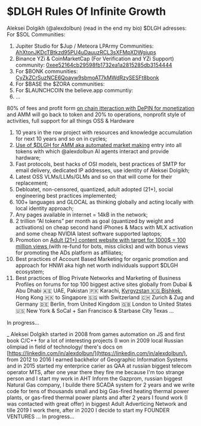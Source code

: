 # $DLGH Rules Of Infinite Growth 

Aleksei Dolgikh (@alexdolbun)  (read in the end my bio) $DLGH adresses: 
For $SOL Communities:
1. Jupiter Studio for $Jup / Meteora LPArmy Communities: [AhXtonJKDcTBtkzd95PU4uDauuzRCL3sXFMpXDWgjups](https://jup.ag/studio/AhXtonJKDcTBtkzd95PU4uDauuzRCL3sXFMpXDWgjups)
2. Binance YZi & CoinMarketCap (For Verification and YZi Support) community: [0xee52164cb29598fb1732ea1a2815285db3154444](https://four.meme/token/0xee52164cb29598fb1732ea1a2815285db3154444)
3. For $BONK communities: [CyZkZCrSuzNCE6Qoayw9sbmoAT7kMWdRzySESFt8bonk](https://letsbonk.fun/token/CyZkZCrSuzNCE6Qoayw9sbmoAT7kMWdRzySESFt8bonk)
4. For $BASE the $ZORA communities: 
5. For $LAUNCHCOIN the believe.app communtiy:  
6. ...

  80% of fees and profit form [on chain itteraction with DePIN for monetization](https://github.com/DePIN-Monetisation/) and AMM will go back to token and 20% to operations, nonprofit style of activities, full support for all things OSS & Hardware 

1. 10 years in the row project with resources and knowledge accumulation for next 10 years and so on in cycles;
2. [Use of $DLGH for AMM aka automated market making](https://github.com/automated-market-maker/) entry into all tokens with which @alexdolbun AI agents interact and provide hardware;
3. Fast protocols, best hacks of OSI models, best practices of SMTP for email delivery, dedicated IP addresses, use identity of Aleksei Dolgikh;
4. Latest OSS VLMs/LLMs/GLMs and so on that will come for their replacement;
5. Debloatet, non-censored, quantized, adult adopted (21+), social engineering best practices implemented;
6. 100+ languages and GLOCAL as thinking globally and acting locally with local identity approach;
7. Any pages available in internet = 14kB in the network;
8. 2 trillion “AI tokens” per month as goal (quantized by weight and activations) on cheap second hand iPhones & Macs with MLX activation and some cheap NVIDIA latest software supported laptops;
9. Promotion on [Adult (21+) content website with target for 1000$ = 100 million views ](https://github.com/Adverticing-Networks/) (with re-fund for bots, miss clicks) and with bonus views for promoting the ADs platform as affiliates;
10. Best practices of Account Based Marketing for organic promotion and approach for HNWI aka high net worth individuals support $DLGH ecosystem;
11. Best practices of Blog Private Networks and Marketing of Business Profiles on forums for top 100 biggest active sites globally from Dubai & Abu Dhabi 🇦🇪 UAE, Pakistan 🇵🇰 Karachi, [Kyrgyzstan 🇰🇬 Bishkek](https://htp.kg/), Hong Kong 🇭🇰 to Singapore 🇸🇬 with Switzerland 🇨🇭 Zurich & Zug and Germany 🇩🇪 Berlin, from United Kingdom 🇬🇧 London to United States 🇺🇸 New York & SoCal + San Francisco & Starbase City Texas … 

In progress… 

_ Aleksei Dolgikh started in 2008 from games automation on JS and first book C/C++ for a lot of interesting projects (I won in 2009 local Russian olimpiad in field of technology/ there's docs on [https://linkedin.com/in/alexdolbun/](https://linkedin.com/in/alexdolbun/), from 2012 to 2016 I earned backhelor of Geographic Information Systems and in 2015 started my enterprice carier as QAA at russian biggest telecom operator MTS, after one year there they fire me because I'm too strange person and I start my work in AHT Inform the Gazprom, russian biggest Natural Gas company, I builde there SCADA system for 2 years and we write code for tens of thousands small and big Gas-fired heating thermal power plants, or gas-fired thermal power plants and after 2 years I found work (I was contacted with great offer) in biggest Adult Adverticing Network and tille 2019 I work there, after in 2020 I decide to start my FOUNDER VENTURES ... In progress… 
